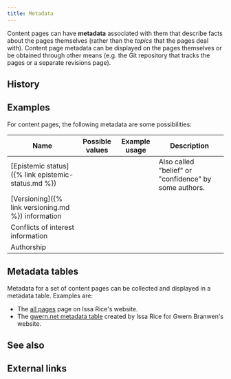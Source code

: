 ```yaml
---
title: Metadata
---
```


Content pages can have **metadata** associated with them that describe facts
about the pages themselves (rather than the *topics* that the pages deal with).
Content page metadata can be displayed on the pages themselves or be obtained
through other means (e.g. the Git repository that tracks the pages or a
separate revisions page).

## History

## Examples

For content pages, the following metadata are some possibilities:

|Name|Possible values|Example usage|Description|
|----|---------------|-------------|-----------|
|[Epistemic status]({% link epistemic-status.md %})|||Also called "belief" or "confidence" by some authors.|
|[Versioning]({% link versioning.md %}) information||||
|Conflicts of interest information||||
|Authorship||||

## Metadata tables

Metadata for a set of content pages can be collected and displayed in a
metadata table. Examples are:

- The [all pages](https://issarice.com/all-pages) page on Issa Rice's website.
- The [gwern.net metadata table](https://issarice.com/gwern-net-metadata-table)
  created by Issa Rice for Gwern Branwen's website.

## See also

## External links
